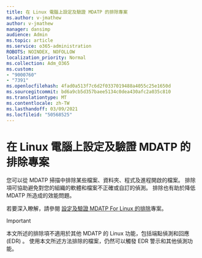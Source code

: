 ```yaml
---
title: 在 Linux 電腦上設定及驗證 MDATP 的排除專案
ms.author: v-jmathew
author: v-jmathew
manager: dansimp
audience: Admin
ms.topic: article
ms.service: o365-administration
ROBOTS: NOINDEX, NOFOLLOW
localization_priority: Normal
ms.collection: Adm_O365
ms.custom:
- "9000760"
- "7391"
ms.openlocfilehash: 4fad0a513f7c6d2f0337019488a4055c25e1650d
ms.sourcegitcommit: bd6a9cb5d357baee5134c0dea430afc2a035c810
ms.translationtype: MT
ms.contentlocale: zh-TW
ms.lasthandoff: 03/09/2021
ms.locfileid: "50568525"
---
```

# <a name="configure-and-validate-exclusions-for-mdatp-on-a-linux-machine"></a>在 Linux 電腦上設定及驗證 MDATP 的排除專案

您可以從 MDATP 掃描中排除某些檔案、資料夾、程式及進程開啟的檔案。 排除項可協助避免對您的組織的軟體和檔案不正確或自訂的偵測。 排除也有助於降低 MDATP 所造成的效能問題。

若要深入瞭解，請參閱 [設定及驗證 MDATP For Linux 的排除](https://go.microsoft.com/fwlink/?linkid=2144517)專案。

> [!IMPORTANT]
> 本文所述的排除項不適用於其他 MDATP 的 Linux 功能，包括端點偵測和回應 (EDR) 。 使用本文所述方法排除的檔案，仍然可以觸發 EDR 警示和其他偵測功能。
